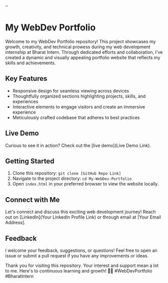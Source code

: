''
# My WebDev Portfolio

Welcome to my WebDev Portfolio repository! This project showcases my growth, creativity, and technical prowess during my web development internship at Bharat Intern. Through dedicated efforts and collaboration, I've created a dynamic and visually appealing portfolio website that reflects my skills and achievements.

## Key Features

- Responsive design for seamless viewing across devices
- Thoughtfully organized sections highlighting projects, skills, and experiences
- Interactive elements to engage visitors and create an immersive experience
- Meticulously crafted codebase that adheres to best practices

## Live Demo

Curious to see it in action? Check out the [live demo](Live Demo Link).

## Getting Started

1. Clone this repository: `git clone [GitHub Repo Link]`
2. Navigate to the project directory: `cd My-WebDev-Portfolio`
3. Open `index.html` in your preferred browser to view the website locally.

## Connect with Me

Let's connect and discuss this exciting web development journey! Reach out on [LinkedIn](Your LinkedIn Profile Link) or through email at [Your Email Address].

## Feedback

I welcome your feedback, suggestions, or questions! Feel free to open an issue or submit a pull request if you have any improvements or ideas.

Thank you for visiting this repository. Your interest and support mean a lot to me. Here's to continuous learning and growth! 🚀🌐 #WebDevPortfolio #BharatIntern
```
